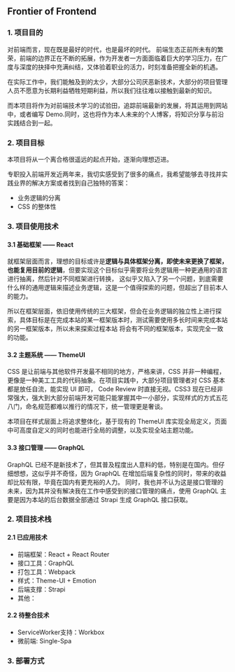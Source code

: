 ## Frontier of Frontend

### 1. 项目目的
对前端而言，现在既是最好的时代，也是最坏的时代。
前端生态正前所未有的繁荣，前端的边界正在不断的拓展，作为开发者一方面面临着巨大的学习压力，在广度与深度的抉择中充满纠结，又体验着职业的活力，时刻准备把握全新的机遇。

在实际工作中，我们能触及到的太少，大部分公司厌恶新技术，大部分的项目管理人员不愿意为长期利益牺牲短期利益，所以我们往往难以接触到最新的知识。

而本项目将作为对前端技术学习的试验田，追踪前端最新的发展，将其运用到网站中，或者编写 Demo.同时，这也将作为本人未来的个人博客，将知识分享与前沿实践结合到一起。


### 2. 项目目标
本项目将从一个离合格很遥远的起点开始，逐渐向理想迈进。

专职投入前端开发近两年来，我切实感受到了很多的痛点，我希望能够去寻找并实践业界的解决方案或者找到自己独特的答案：
+ 业务逻辑的分离
+ CSS 的整体性

### 3. 项目使用技术
#### 3.1 基础框架 —— React
就框架层面而言，理想的目标或许是**逻辑与具体框架分离，即使未来更换了框架，也能复用目前的逻辑**，但要实现这个目标似乎需要将业务逻辑用一种更通用的语言进行抽离，然后针对不同框架进行转换，
这似乎又陷入了另一个问题，到底需要什么样的通用逻辑来描述业务逻辑，这是一个值得探索的问题，但超出了目前本人的能力。

所以在框架层面，依旧使用传统的三大框架，但会在业务逻辑的独立性上进行探索，具体目标是在完成本站的某一框架版本时，测试需要使用多长时间来完成本站的另一框架版本，所以未来探索过程本站
将会有不同的框架版本，实现完全一致的功能。

#### 3.2 主题系统 —— ThemeUI
CSS 是让前端与其他软件开发最不相同的地方，严格来讲，CSS 并非一种编程，更像是一种美工工具的代码抽象。在项目实践中，大部分项目管理者对 CSS 基本都是放任自流，能实现 UI 即可，
Code Review 时直接无视。CSS3 现在已经非常强大，强大到大部分前端开发可能只能掌握其中一小部分，实现样式的方式五花八门，命名规范都难以推行的情况下，统一管理更是奢谈。

本项目在样式层面上将追求整体化，基于现有的 ThemeUI 库实现全局定义，页面中可高度自定义的同时也能进行全局的调整，以及实现全站主题功能。

#### 3.3 接口管理 —— GraphQL
GraphQL 已经不是新技术了，但其普及程度出人意料的低，特别是在国内。但仔细想想，这似乎并不奇怪，因为 GraphQL 在增加后端复杂性的同时，带来的收益却比较有限，毕竟在国内有更充裕的人力。
同时，我也并不认为这是接口管理的未来，因为其并没有解决我在工作中感受到的接口管理的痛点，使用 GraphQL 主要是因为本站的后台数据全部通过 Strapi 生成 GraphQL 接口获取。





















### 2. 项目技术栈
#### 2.1 已应用技术
  * 前端框架：React + React Router
  * 接口工具：GraphQL
  * 打包工具：Webpack
  * 样式：Theme-UI + Emotion
  * 后端支撑：Strapi
  * 其他：
#### 2.2 待整合技术
  * ServiceWorker支持：Workbox
  * 微前端: Single-Spa
### 3. 部署方式
